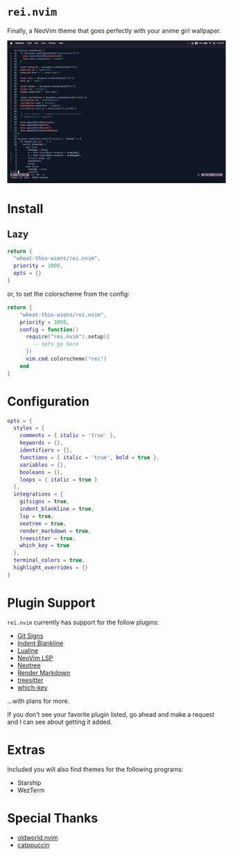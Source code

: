 # `rei.nvim`

Finally, a NeoVim theme that goes perfectly with your anime girl wallpaper.

![screenshot](/assets/screenshot.png)

# Install

## Lazy

```lua
return {
  "wheat-thin-wiens/rei.nvim",
  priority = 1000,
  opts = {}
}
```

or, to set the colorscheme from the config:

```lua
return {
    "wheat-thin-wiens/rei.nvim",
    priority = 1000,
    config = function()
      require("rei.nvim").setup({
        -- opts go here
      })
      vim.cmd.colorscheme("rei")
    end
}
```

# Configuration

```lua
opts = {
  styles = {
    comments = { italic = 'true' },
    keywords = {},
    identifiers = {},
    functions = { italic = 'true', bold = true },
    variables = {},
    booleans = {},
    loops = { italic = true }
  },
  integrations = {
    gitsigns = true,
    indent_blankline = true,
    lsp = true,
    neotree = true,
    render_markdown = true,
    treesitter = true,
    which_key = true
  },
  terminal_colors = true,
  highlight_overrides = {}
}
```

# Plugin Support

`rei.nvim` currently has support for the follow plugins:

- [Git Signs](https://github.com/lewis6991/gitsigns.nvim)
- [Indent Blankline](https://github.com/lukas-reineke/indent-blankline.nvim)
- [Lualine](https://github.com/nvim-lualine/lualine.nvim)
- [NeoVim LSP](https://github.com/neovim/nvim-lspconfig)
- [Neotree](https://github.com/nvim-neo-tree/neo-tree.nvim)
- [Render Markdown](https://github.com/MeanderingProgrammer/render-markdown.nvim)
- [treesitter](https://github.com/nvim-treesitter/nvim-treesitter)
- [which-key](https://github.com/folke/which-key.nvim)

...with plans for more.

If you don't see your favorite plugin listed, go ahead and make a request and I can
see about getting it added.

# Extras

Included you will also find themes for the following programs:

- Starship
- WezTerm

# Special Thanks

- [oldworld.nvim](https://github.com/dgox16/oldworld.nvim)
- [catppuccin](https://github.com/catppuccin/nvim)

